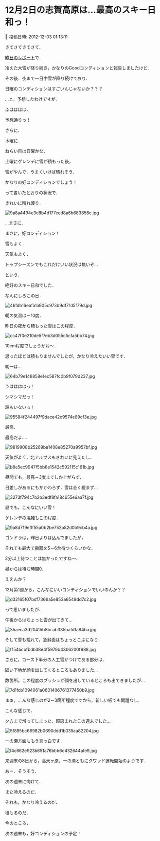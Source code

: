 # 12月2日の志賀高原は…最高のスキー日和っ！

📅 投稿日時: 2012-12-03 01:13:11

さてさてさてさて．





[昨日のレポート](e9734ff5a8d7ae3c4d32cad476ef64966.md)で．


冷えた大雪が降り続き，かなりのGoodコンディションと報告しましたけど．





その後．夜まで一日中雪が降り続けており．


日曜のコンディションはすごいんじゃないか？？？


…と．予想したわけですが．





ふはははは．


予想通りっ！


さらに．


木曜に．





ねらい目は日曜かな．


土曜にゲレンデに雪が積もった後，


雪がやんで，うまくいけば晴れそう．


かなりの好コンディションでしょう！





って書いたとおりの状況で．


きれいに晴れ渡り．




![9a8a4494e3d8b4d177ccd8a6b683858e.jpg](images/9a8a4494e3d8b4d177ccd8a6b683858e.jpg)




…まさに．


まさに，好コンディション！





雪もよく．


天気もよく．


トップシーズンでもこれだけいい状況は無いぞ…


という．


絶好のスキー日和でした．





なんにしろこの日．




![46fdb16eafa1a905c973b9df71d5f79d.jpg](images/46fdb16eafa1a905c973b9df71d5f79d.jpg)




朝の気温は－10度．


昨日の夜から積もった雪はこの程度．




![cc47f0e210de5f7eb3d055c5cfa5bb74.jpg](images/cc47f0e210de5f7eb3d055c5cfa5bb74.jpg)




10cm程度でしょうかね～．


思ったほどは積もりませんでしたが，かなり冷えたいい雪です．





朝一は…




![64b79e148858e1ec587fc0b9f079d237.jpg](images/64b79e148858e1ec587fc0b9f079d237.jpg)




うははははっ！


シマシマだっ！


誰もいないっ！




![95584f244497f9dace42c9574e69cf3e.jpg](images/95584f244497f9dace42c9574e69cf3e.jpg)




最高．


最高だよ…．




![9819908b25269ba1408e85270a9957bf.jpg](images/9819908b25269ba1408e85270a9957bf.jpg)







天気がよく，北アルプスもきれいに見えたし．




![b8e5ec9947f5bb8e1542c592115c161b.jpg](images/b8e5ec9947f5bb8e1542c592115c161b.jpg)




昼間でも，最高－3度までしか上がらず．


日差しがあるにもかかわらず，雪は全く緩まず…




![3273f794c7b2b3edf8fa18c655e6aa7f.jpg](images/3273f794c7b2b3edf8fa18c655e6aa7f.jpg)




昼でも，こんなにいい雪！





ゲレンデの混雑もこの程度．




![9a8d719e3f55a0b2be752a82d0b9cb4a.jpg](images/9a8d719e3f55a0b2be752a82d0b9cb4a.jpg)




ゴンドラは，昨日よりは込んでましたが，


それでも最大で搬器を5－6台待つくらいかな．


3分以上待つことは無かったですね～．


昼からは待ち時間0．





ええんか？


12月第1週から，こんなにいいコンディションでいいのんか？？




![d32165f07bdf7369a5e853a6549dd7c2.jpg](images/d32165f07bdf7369a5e853a6549dd7c2.jpg)







って思いましたが．


午後からはちょっと雲が出てきて…




![35aeca3d20415b8bcab335bafd1a84ba.jpg](images/35aeca3d20415b8bcab335bafd1a84ba.jpg)







そして雪も荒れて，急斜面はちょっとこぶになり．




![f154bcbfbdb38e4f5979b4306200f888.jpg](images/f154bcbfbdb38e4f5979b4306200f888.jpg)




さらに，コース下半分の人工雪がつけてある部分は．


固い下地が顔を出してくるところもありました…


数箇所，この程度のブッシュが顔を出しているところも出てきましたが…




![7d1fcb1094061a0601406761377450b9.jpg](images/7d1fcb1094061a0601406761377450b9.jpg)




まぁ，こんな感じのが2－3箇所程度ですから，新しい板でも問題なし．





こんな感じで．


夕方まで滑ってしまった，超恵まれたこの週末でした…




![5f895bc66982b0690ddd1b035aa82204.jpg](images/5f895bc66982b0690ddd1b035aa82204.jpg)







一の瀬方面ももう真っ白です．




![f4c662e923b651a76bbb6c432644afe9.jpg](images/f4c662e923b651a76bbb6c432644afe9.jpg)




来週末の8日から，高天ヶ原，一の瀬ともにクワッド運転開始のようです．





あー．そうそう．


次の週末に向けて．


また冷えるのだ．


それも，かなり冷えるのだ．


積もるのだ．


今のところ，


次の週末も，好コンディションの予定！
